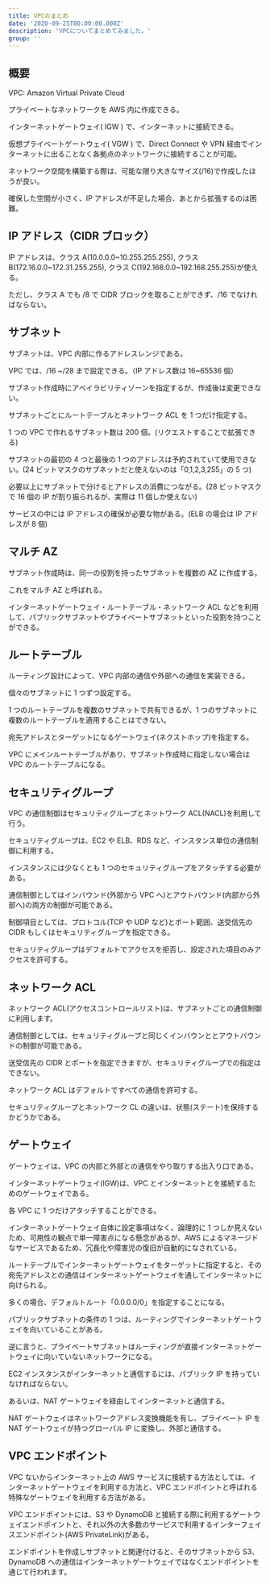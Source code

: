 ```yaml
---
title: VPCのまとめ
date: '2020-09-25T00:00:00.000Z'
description: 'VPCについてまとめてみました。'
group: ''
---
```


## 概要

VPC: Amazon Virtual Private Cloud

プライベートなネットワークを AWS 内に作成できる。

インターネットゲートウェイ( IGW ) で、インターネットに接続できる。

仮想プライベートゲートウェイ( VGW ) で、Direct Connect や VPN 経由でインターネットに出ることなく各拠点のネットワークに接続することが可能。

ネットワーク空間を構築する際は、可能な限り大きなサイズ(/16)で作成したほうが良い。

確保した空間が小さく、IP アドレスが不足した場合、あとから拡張するのは困難。

## IP アドレス（CIDR ブロック）

IP アドレスは、クラス A(10.0.0.0~10.255.255.255), クラス B(172.16.0.0~172.31.255.255), クラス C(192.168.0.0~192.168.255.255)が使える。

ただし、クラス A でも /8 で CIDR ブロックを取ることができず、/16 でなければならない。

## サブネット

サブネットは、VPC 内部に作るアドレスレンジである。

VPC では、/16 ~/28 まで設定できる。（IP アドレス数は 16~65536 個）

サブネット作成時にアベイラビリティゾーンを指定するが、作成後は変更できない。

サブネットごとにルートテーブルとネットワーク ACL を 1 つだけ指定する。

1 つの VPC で作れるサブネット数は 200 個。(リクエストすることで拡張できる)

サブネットの最初の 4 つと最後の 1 つのアドレスは予約されていて使用できない。(24 ビットマスクのサブネットだと使えないのは「0,1,2,3,255」の 5 つ)

必要以上にサブネットで分けるとアドレスの消費につながる。(28 ビットマスクで 16 個の IP が割り振られるが、実際は 11 個しか使えない)

サービスの中には IP アドレスの確保が必要な物がある。(ELB の場合は IP アドレスが 8 個)

## マルチ AZ

サブネット作成時は、同一の役割を持ったサブネットを複数の AZ に作成する。

これをマルチ AZ と呼ばれる。

インターネットゲートウェイ・ルートテーブル・ネットワーク ACL などを利用して、パブリックサブネットやプライベートサブネットといった役割を持つことができる。

## ルートテーブル

ルーティング設計によって、VPC 内部の通信や外部への通信を実装できる。

個々のサブネットに 1 つずつ設定する。

1 つのルートテーブルを複数のサブネットで共有できるが、1 つのサブネットに複数のルートテーブルを適用することはできない。

宛先アドレスとターゲットになるゲートウェイ(ネクストホップ)を指定する。

VPC にメインルートテーブルがあり、サブネット作成時に指定しない場合は VPC のルートテーブルになる。

## セキュリティグループ

VPC の通信制御はセキュリティグループとネットワーク ACL(NACL)を利用して行う。

セキュリティグループは、EC2 や ELB、RDS など、インスタンス単位の通信制御に利用する。

インスタンスには少なくとも 1 つのセキュリティグループをアタッチする必要がある。

通信制御としてはインバウンド(外部から VPC へ)とアウトバウンド(内部から外部へ)の両方の制御が可能である。

制御項目としては、プロトコル(TCP や UDP など)とポート範囲、送受信先の CIDR もしくはセキュリティグループを指定できる。

セキュリティグループはデフォルトでアクセスを拒否し、設定された項目のみアクセスを許可する。

## ネットワーク ACL

ネットワーク ACL(アクセスコントロールリスト)は、サブネットごとの通信制御に利用します。

通信制御としては、セキュリティグループと同じくインバウンととアウトバウンドの制御が可能である。

送受信先の CIDR とポートを指定できますが、セキュリティグループでの指定はできない。

ネットワーク ACL はデフォルトですべての通信を許可する。

セキュリティグループとネットワーク CL の違いは、状態(ステート)を保持するかどうかである。

## ゲートウェイ

ゲートウェイは、VPC の内部と外部との通信をやり取りする出入り口である。

インターネットゲートウェイ(IGW)は、VPC とインターネットとを接続するためのゲートウェイである。

各 VPC に 1 つだけアタッチすることができる。

インターネットゲートウェイ自体に設定事項はなく、論理的に 1 つしか見えないため、可用性の観点で単一障害点になる懸念があるが、AWS によるマネージドなサービスであるため、冗長化や障害児の復旧が自動的になされている。

ルートテーブルでインターネットゲートウェイをターゲットに指定すると、その宛先アドレスとの通信はインターネットゲートウェイを通してインターネットに向けられる。

多くの場合、デフォルトルート「0.0.0.0/0」を指定することになる。

パブリックサブネットの条件の 1 つは、ルーティングでインターネットゲートウェイを向いていることがある。

逆に言うと、プライベートサブネットはルーティングが直接インターネットゲートウェイに向いていないネットワークになる。

EC2 インスタンスがインターネットと通信するには、パブリック IP を持っていなければならない。

あるいは、NAT ゲートウェイを経由してインターネットと通信する。

NAT ゲートウェイはネットワークアドレス変換機能を有し、プライベート IP を NAT ゲートウェイが持つグローバル IP に変換し、外部と通信する。

## VPC エンドポイント

VPC ないからインターネット上の AWS サービスに接続する方法としては、インターネットゲートウェイを利用する方法と、VPC エンドポイントと呼ばれる特殊なゲートウェイを利用する方法がある。

VPC エンドポイントには、S3 や DynamoDB と接続する際に利用するゲートウェイエンドポイントと、それ以外の大多数のサービスで利用するインターフェイスエンドポイント(AWS PrivateLink)がある。

エンドポイントを作成しサブネットと関連付けると、そのサブネットから S3、DynamoDB への通信はインターネットゲートウェイではなくエンドポイントを通じて行われます。
